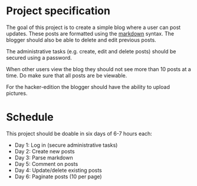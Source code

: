 Project specification
=====================
The goal of this project is to create a simple blog where a user can post
updates. These posts are formatted using the
[markdown](http://en.wikipedia.org/wiki/Markdown) syntax.  The blogger should
also be able to delete and edit previous posts.

The administrative tasks (e.g. create, edit and delete posts) should be secured
using a password.

When other users view the blog they should not see more than 10 posts at a
time. Do make sure that all posts are be viewable.

For the hacker-edition the blogger should have the ability to upload pictures.

Schedule
========
This project should be doable in six days of 6-7 hours each:

* Day 1: Log in (secure administrative tasks)
* Day 2: Create new posts
* Day 3: Parse markdown
* Day 5: Comment on posts
* Day 4: Update/delete existing posts
* Day 6: Paginate posts (10 per page)

